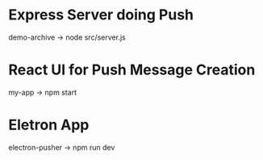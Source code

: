 # Express Server doing Push

demo-archive -> node src/server.js

# React UI for Push Message Creation

my-app -> npm start

# Eletron App

electron-pusher -> npm run dev
